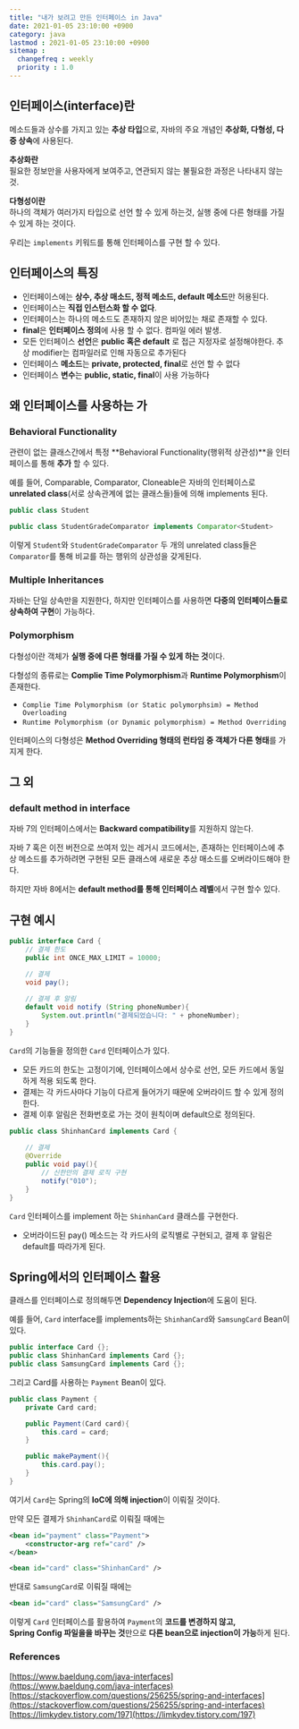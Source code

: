 ```yaml
---
title: "내가 보려고 만든 인터페이스 in Java"
date: 2021-01-05 23:10:00 +0900
category: java
lastmod : 2021-01-05 23:10:00 +0900
sitemap :
  changefreq : weekly
  priority : 1.0
---
```


## 인터페이스(interface)란

메소드들과 상수를 가지고 있는 **추상 타입**으로, 자바의 주요 개념인 **추상화, 다형성, 다중 상속**에 사용된다.  

**추상화란**  
필요한 정보만을 사용자에게 보여주고, 연관되지 않는 불필요한 과정은 나타내지 않는 것.  
  
**다형성이란**  
하나의 객체가 여러가지 타입으로 선언 할 수 있게 하는것, 실행 중에 다른 형태를 가질 수 있게 하는 것이다.  
  
우리는 `implements` 키워드를 통해 인터페이스를 구현 할 수 있다.

## 인터페이스의 특징

- 인터페이스에는 **상수, 추상 매소드, 정적 메소드, default 메소드**만 허용된다.
- 인터페이스는 **직접 인스턴스화 할 수 없다**.
- 인터페이스는 하나의 메소드도 존재하지 않은 비어있는 채로 존재할 수 있다.
- **final**은 **인터페이스 정의**에 사용 할 수 없다. 컴파일 에러 발생.
- 모든 인터페이스 **선언**은 **public 혹은 default** 로 접근 지정자로 설정해야한다. 추상 modifier는 컴파일러로 인해 자동으로 추가된다
- 인터페이스 **메소드**는 **private, protected, final**로 선언 할 수 없다
- 인터페이스 **변수**는 **public, static, final**이 사용 가능하다

## 왜 인터페이스를 사용하는 가

### Behavioral Functionality

관련이 없는 클래스간에서 특정 **Behavioral Functionality(행위적 상관성)**을 인터페이스를 통해 **추가** 할 수 있다.  
  
예를 들어, Comparable, Comparator, Cloneable은 자바의 인터페이스로 **unrelated class**(서로 상속관계에 없는 클래스들)들에 의해 implements 된다.  

```java
public class Student

public class StudentGradeComparator implements Comparator<Student>
```

이렇게 `Student`와 `StudentGradeComparator` 두 개의 unrelated class들은 `Comparator`를 통해 비교를 하는 행위의 상관성을 갖게된다.  

### Multiple Inheritances

자바는 단일 상속만을 지원한다, 하지만 인터페이스를 사용하면 **다중의 인터페이스들로 상속하여 구현**이 가능하다.  

### Polymorphism

다형성이란 객체가 **실행 중에 다른 형태를 가질 수 있게 하는 것**이다.  
  
다형성의 종류로는 **Complie Time Polymorphism**과 **Runtime Polymorphism**이 존재한다.  
  
- `Complie Time Polymorphism (or Static polymorphsim) = Method Overloading`  
- `Runtime Polymorphism (or Dynamic polymorphism) = Method Overriding`  
  
인터페이스의 다형성은 **Method Overriding 형태의 런타임 중 객체가 다른 형태**를 가지게 한다.  

## 그 외

### default method in interface

자바 7의 인터페이스에서는 **Backward compatibility**를 지원하지 않는다.  
  
자바 7 혹은 이전 버전으로 쓰여저 있는 레거시 코드에서는, 존재하는 인터페이스에 추상 메소드를 추가하려면 구현된 모든 클래스에 새로운 추상 매소드를 오버라이드해야 한다.  
  
하지만 자바 8에서는 **default method를 통해 인터페이스 레벨**에서 구현 할수 있다.  
  
## 구현 예시

```java
public interface Card {
    // 결제 한도
    public int ONCE_MAX_LIMIT = 10000;

    // 결제
    void pay();     
    
    // 결제 후 알림
    default void notify (String phoneNumber){
        System.out.println("결제되었습니다: " + phoneNumber);
    }
}
```

`Card`의 기능들을 정의한 `Card` 인터페이스가 있다.  
  
- 모든 카드의 한도는 고정이기에, 인터페이스에서 상수로 선언, 모든 카드에서 동일하게 적용 되도록 한다.  
- 결제는 각 카드사마다 기능이 다르게 들어가기 때문에 오버라이드 할 수 있게 정의한다.  
- 결제 이후 알림은 전화번호로 가는 것이 원칙이며 default으로 정의된다.  

```java
public class ShinhanCard implements Card {
    
    // 결제
    @Override
    public void pay(){
        // 신한만의 결제 로직 구현
        notify("010");
    }     
}
```

`Card` 인터페이스를 implement 하는 `ShinhanCard` 클래스를 구현한다.  
  
- 오버라이드된 pay() 메소드는 각 카드사의 로직별로 구현되고, 결제 후 알림은 default를 따라가게 된다.  
  
## Spring에서의 인터페이스 활용

클래스를 인터페이스로 정의해두면 **Dependency Injection**에 도움이 된다.  

예를 들어, `Card` interface를 implements하는 `ShinhanCard`와 `SamsungCard` Bean이 있다.  

```java
public interface Card {};
public class ShinhanCard implements Card {};
public class SamsungCard implements Card {};
```

그리고 Card를 사용하는 `Payment` Bean이 있다.  

```java
public class Payment {
    private Card card;

    public Payment(Card card){
        this.card = card;
    }

    public makePayment(){
        this.card.pay();
    }
}
```

여기서 `Card`는 Spring의 **IoC에 의해 injection**이 이뤄질 것이다.  

만약 모든 결제가 `ShinhanCard`로 이뤄질 때에는  

```xml
<bean id="payment" class="Payment">
    <constructor-arg ref="card" />
</bean>

<bean id="card" class="ShinhanCard" />
```

반대로 `SamsungCard`로 이뤄질 때에는  

```xml
<bean id="card" class="SamsungCard" />
```

이렇게 `Card` 인터페이스를 활용하여 `Payment`의 **코드를 변경하지 않고,**  
**Spring Config 파일을을 바꾸는 것**만으로 **다른 bean으로 injection이 가능**하게 된다.  

### References

[https://www.baeldung.com/java-interfaces](https://www.baeldung.com/java-interfaces)  
[https://stackoverflow.com/questions/256255/spring-and-interfaces](https://stackoverflow.com/questions/256255/spring-and-interfaces)  
[https://limkydev.tistory.com/197](https://limkydev.tistory.com/197)  